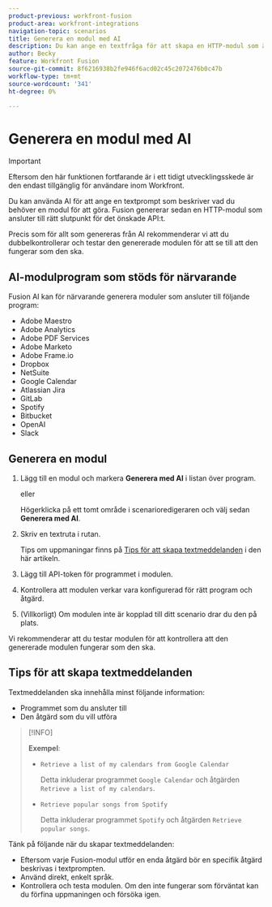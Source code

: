 ```yaml
---
product-previous: workfront-fusion
product-area: workfront-integrations
navigation-topic: scenarios
title: Generera en modul med AI
description: Du kan ange en textfråga för att skapa en HTTP-modul som är konfigurerad för frågan.
author: Becky
feature: Workfront Fusion
source-git-commit: 8f6216938b2fe946f6acd02c45c2072476b0c47b
workflow-type: tm+mt
source-wordcount: '341'
ht-degree: 0%

---
```


# Generera en modul med AI

<!--DO NOT DELETE - linked through CSH-->

>[!IMPORTANT]
>
>Eftersom den här funktionen fortfarande är i ett tidigt utvecklingsskede är den endast tillgänglig för användare inom Workfront.

Du kan använda AI för att ange en textprompt som beskriver vad du behöver en modul för att göra. Fusion genererar sedan en HTTP-modul som ansluter till rätt slutpunkt för det önskade API:t.

Precis som för allt som genereras från AI rekommenderar vi att du dubbelkontrollerar och testar den genererade modulen för att se till att den fungerar som den ska.

## AI-modulprogram som stöds för närvarande

Fusion AI kan för närvarande generera moduler som ansluter till följande program:

* Adobe Maestro
* Adobe Analytics
* Adobe PDF Services
* Adobe Marketo
* Adobe Frame.io
* Dropbox
* NetSuite
* Google Calendar
* Atlassian Jira
* GitLab
* Spotify
* Bitbucket
* OpenAI
* Slack

## Generera en modul

1. Lägg till en modul och markera **Generera med AI** i listan över program.

   eller

   Högerklicka på ett tomt område i scenarioredigeraren och välj sedan **Generera med AI**.
1. Skriv en textruta i rutan.

   Tips om uppmaningar finns på [Tips för att skapa textmeddelanden](#tips-for-creating-text-prompts) i den här artikeln.
1. Lägg till API-token för programmet i modulen.
1. Kontrollera att modulen verkar vara konfigurerad för rätt program och åtgärd.
1. (Villkorligt) Om modulen inte är kopplad till ditt scenario drar du den på plats.

Vi rekommenderar att du testar modulen för att kontrollera att den genererade modulen fungerar som den ska.

## Tips för att skapa textmeddelanden

Textmeddelanden ska innehålla minst följande information:

* Programmet som du ansluter till
* Den åtgärd som du vill utföra

>[!INFO]
>
>**Exempel**:
>
>* `Retrieve a list of my calendars from Google Calendar`
>
>   Detta inkluderar programmet `Google Calendar` och åtgärden `Retrieve a list of my calendars`.
>
>* `Retrieve popular songs from Spotify`
>
>   Detta inkluderar programmet `Spotify` och åtgärden `Retrieve popular songs`.

Tänk på följande när du skapar textmeddelanden:

* Eftersom varje Fusion-modul utför en enda åtgärd bör en specifik åtgärd beskrivas i textprompten.
* Använd direkt, enkelt språk.
* Kontrollera och testa modulen. Om den inte fungerar som förväntat kan du förfina uppmaningen och försöka igen.



